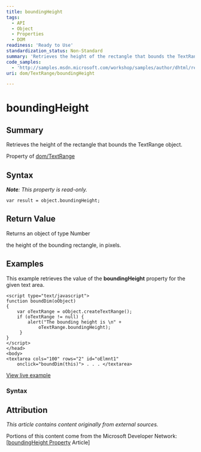 ```yaml
---
title: boundingHeight
tags:
  - API
  - Object
  - Properties
  - DOM
readiness: 'Ready to Use'
standardization_status: Non-Standard
summary: 'Retrieves the height of the rectangle that bounds the TextRange object.'
code_samples:
  - 'http://samples.msdn.microsoft.com/workshop/samples/author/dhtml/refs/boundingTop.htm'
uri: dom/TextRange/boundingHeight

---
```

# boundingHeight

## Summary

Retrieves the height of the rectangle that bounds the TextRange object.

<span data-meta="applies_to" data-type="key">Property of <span data-type="value">[dom/TextRange](/dom/TextRange)</span></span>

## Syntax

***Note**: This property is read-only.*

``` {.js}
var result = object.boundingHeight;
```

## Return Value

<span data-meta="return" data-type="key">Returns an object of type <span data-type="value">Number</span></span>

the height of the bounding rectangle, in pixels.

## Examples

This example retrieves the value of the **boundingHeight** property for the given text area.

``` {.js}
<script type="text/javascript">
function boundDim(oObject)
{
    var oTextRange = oObject.createTextRange();
    if (oTextRange != null) {
        alert("The bounding height is \n" +
            oTextRange.boundingHeight);
     }
}
</script>
</head>
<body>
<textarea cols="100" rows="2" id="oElmnt1"
    onclick="boundDim(this)"> . . . </textarea>
```

[View live example](http://samples.msdn.microsoft.com/workshop/samples/author/dhtml/refs/boundingTop.htm)

### Syntax

## Attribution

*This article contains content originally from external sources.*

Portions of this content come from the Microsoft Developer Network: [[boundingHeight Property](http://msdn.microsoft.com/en-us/library/ie/ms533538(v=vs.85).aspx) Article]

